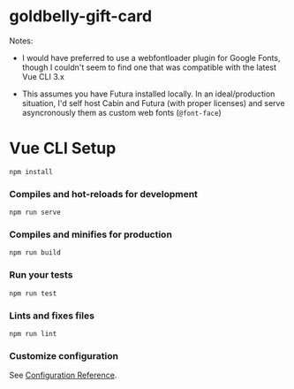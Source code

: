 # goldbelly-gift-card

Notes:

* I would have preferred to use a webfontloader plugin for Google Fonts, though I couldn't seem to find one that was compatible with the latest Vue CLI 3.x

* This assumes you have Futura installed locally. In an ideal/production situation, I'd self host Cabin and Futura (with proper licenses) and serve asyncronously them as custom web fonts (`@font-face`)


# Vue CLI Setup

```
npm install
```

### Compiles and hot-reloads for development
```
npm run serve
```

### Compiles and minifies for production
```
npm run build
```

### Run your tests
```
npm run test
```

### Lints and fixes files
```
npm run lint
```

### Customize configuration
See [Configuration Reference](https://cli.vuejs.org/config/).
